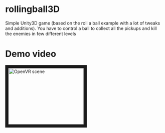 # rollingball3D
Simple Unity3D game (based on the roll a ball example with a lot of tweaks and additions). You have to control a ball to collect all the pickups and kill the enemies in few different levels

# Demo video
<a target="_blank" href="http://www.youtube.com/watch?v=nB-meZX1VGA"><img src="http://img.youtube.com/vi/nB-meZX1VGA/0.jpg" alt="OpenVR scene" width="240" height="180" border="10" /></a>
